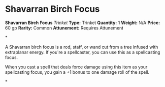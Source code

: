 # Shavarran Birch Focus

**Shavarran Birch Focus**
_Trinket_
**Type:** Trinket
**Quantity:** 1
**Weight:** N/A
**Price:** 60 gp
**Rarity:** Common
**Attunement:** Requires Attunement

*<p>A Shavarran birch focus is a rod, staff, or wand cut from a tree infused with extraplanar energy. If you're a spellcaster, you can use this as a spellcasting focus.

When you cast a spell that deals force damage using this item as your spellcasting focus, you gain a +1 bonus to one damage roll of the spell.</p>*
